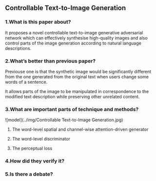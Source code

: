 ## Controllable Text-to-Image Generation

### 1.What is this paper about?

It proposes a novel controllable text-to-image generative adversarial network which can effectively synthesise high-quality images and also control parts of the image generation according to natural language descriptions.

### 2.What’s better than previous paper?

Previouse one is that the synthetic image would be significantly different from the one generated from the original text when users change some words of a sentence.

It allows parts of the image to be manipulated in correspondence to the modified text description while preserving other unrelated content.

### 3.What are important parts of technique and methods?

![model](../img/Controllable Text-to-Image Generation.jpg) 

1. The word-level spatial and channel-wise attention-driven generator

2. The word-level discriminator

3. The perceptual loss

### 4.How did they verify it?



### 5.Is there a debate?